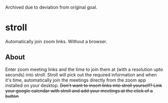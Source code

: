 Archived due to deviation from original goal.


# stroll
Automatically join zoom links. Without a browser.


## About
Enter zoom meeting links and the time to join them at (with a resolution upto seconds) into stroll. Stroll will pick out the required information and when it's time, automatically join the meetings directly from the zoom app installed on your desktop. ~~Don't want to insert links into stroll yourself? Link your google calendar with stroll and add your meetings at the click of a button~~
